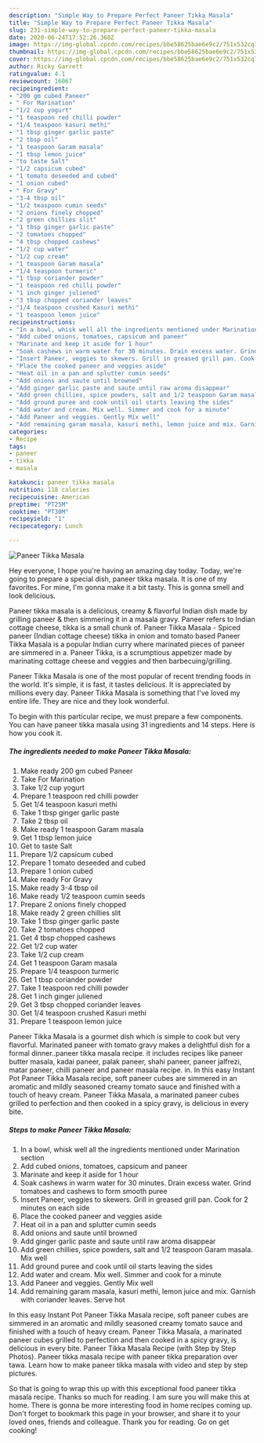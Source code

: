```yaml
---
description: "Simple Way to Prepare Perfect Paneer Tikka Masala"
title: "Simple Way to Prepare Perfect Paneer Tikka Masala"
slug: 231-simple-way-to-prepare-perfect-paneer-tikka-masala
date: 2020-06-24T17:52:26.368Z
image: https://img-global.cpcdn.com/recipes/bbe58625bae6e9c2/751x532cq70/paneer-tikka-masala-recipe-main-photo.jpg
thumbnail: https://img-global.cpcdn.com/recipes/bbe58625bae6e9c2/751x532cq70/paneer-tikka-masala-recipe-main-photo.jpg
cover: https://img-global.cpcdn.com/recipes/bbe58625bae6e9c2/751x532cq70/paneer-tikka-masala-recipe-main-photo.jpg
author: Ricky Garrett
ratingvalue: 4.1
reviewcount: 16067
recipeingredient:
- "200 gm cubed Paneer"
- " For Marination"
- "1/2 cup yogurt"
- "1 teaspoon red chilli powder"
- "1/4 teaspoon kasuri methi"
- "1 tbsp ginger garlic paste"
- "2 tbsp oil"
- "1 teaspoon Garam masala"
- "1 tbsp lemon juice"
- "to taste Salt"
- "1/2 capsicum cubed"
- "1 tomato deseeded and cubed"
- "1 onion cubed"
- " For Gravy"
- "3-4 tbsp oil"
- "1/2 teaspoon cumin seeds"
- "2 onions finely chopped"
- "2 green chillies slit"
- "1 tbsp ginger garlic paste"
- "2 tomatoes chopped"
- "4 tbsp chopped cashews"
- "1/2 cup water"
- "1/2 cup cream"
- "1 teaspoon Garam masala"
- "1/4 teaspoon turmeric"
- "1 tbsp coriander powder"
- "1 teaspoon red chilli powder"
- "1 inch ginger juliened"
- "3 tbsp chopped coriander leaves"
- "1/4 teaspoon crushed Kasuri methi"
- "1 teaspoon lemon juice"
recipeinstructions:
- "In a bowl, whisk well all the ingredients mentioned under Marination section"
- "Add cubed onions, tomatoes, capsicum and paneer"
- "Marinate and keep it aside for 1 hour"
- "Soak cashews in warm water for 30 minutes. Drain excess water. Grind tomatoes and cashews to form smooth puree"
- "Insert Paneer, veggies to skewers. Grill in greased grill pan. Cook for 2 minutes on each side"
- "Place the cooked paneer and veggies aside"
- "Heat oil in a pan and splutter cumin seeds"
- "Add onions and saute until browned"
- "Add ginger garlic paste and saute until raw aroma disappear"
- "Add green chillies, spice powders, salt and 1/2 teaspoon Garam masala. Mix well"
- "Add ground puree and cook until oil starts leaving the sides"
- "Add water and cream. Mix well. Simmer and cook for a minute"
- "Add Paneer and veggies. Gently Mix well"
- "Add remaining garam masala, kasuri methi, lemon juice and mix. Garnish with coriander leaves. Serve hot"
categories:
- Recipe
tags:
- paneer
- tikka
- masala

katakunci: paneer tikka masala 
nutrition: 118 calories
recipecuisine: American
preptime: "PT25M"
cooktime: "PT30M"
recipeyield: "1"
recipecategory: Lunch

---
```



![Paneer Tikka Masala](https://img-global.cpcdn.com/recipes/bbe58625bae6e9c2/751x532cq70/paneer-tikka-masala-recipe-main-photo.jpg)

Hey everyone, I hope you're having an amazing day today. Today, we're going to prepare a special dish, paneer tikka masala. It is one of my favorites. For mine, I'm gonna make it a bit tasty. This is gonna smell and look delicious.

Paneer tikka masala is a delicious, creamy &amp; flavorful Indian dish made by grilling paneer &amp; then simmering it in a masala gravy. Paneer refers to Indian cottage cheese, tikka is a small chunk of. Paneer Tikka Masala - Spiced paneer (Indian cottage cheese) tikka in onion and tomato based Paneer Tikka Masala is a popular Indian curry where marinated pieces of paneer are simmered in a. Paneer Tikka, is a scrumptious appetizer made by marinating cottage cheese and veggies and then barbecuing/grilling.

Paneer Tikka Masala is one of the most popular of recent trending foods in the world. It's simple, it is fast, it tastes delicious. It is appreciated by millions every day. Paneer Tikka Masala is something that I've loved my entire life. They are nice and they look wonderful.


To begin with this particular recipe, we must prepare a few components. You can have paneer tikka masala using 31 ingredients and 14 steps. Here is how you cook it.

<!--inarticleads1-->

##### The ingredients needed to make Paneer Tikka Masala:

1. Make ready 200 gm cubed Paneer
1. Take  For Marination
1. Take 1/2 cup yogurt
1. Prepare 1 teaspoon red chilli powder
1. Get 1/4 teaspoon kasuri methi
1. Take 1 tbsp ginger garlic paste
1. Take 2 tbsp oil
1. Make ready 1 teaspoon Garam masala
1. Get 1 tbsp lemon juice
1. Get to taste Salt
1. Prepare 1/2 capsicum cubed
1. Prepare 1 tomato deseeded and cubed
1. Prepare 1 onion cubed
1. Make ready  For Gravy
1. Make ready 3-4 tbsp oil
1. Make ready 1/2 teaspoon cumin seeds
1. Prepare 2 onions finely chopped
1. Make ready 2 green chillies slit
1. Take 1 tbsp ginger garlic paste
1. Take 2 tomatoes chopped
1. Get 4 tbsp chopped cashews
1. Get 1/2 cup water
1. Take 1/2 cup cream
1. Get 1 teaspoon Garam masala
1. Prepare 1/4 teaspoon turmeric
1. Get 1 tbsp coriander powder
1. Take 1 teaspoon red chilli powder
1. Get 1 inch ginger juliened
1. Get 3 tbsp chopped coriander leaves
1. Get 1/4 teaspoon crushed Kasuri methi
1. Prepare 1 teaspoon lemon juice


Paneer Tikka Masala is a gourmet dish which is simple to cook but very flavorful. Marinated paneer with tomato gravy makes a delightful dish for a formal dinner..paneer tikka masala recipe. it includes recipes like paneer butter masala, kadai paneer, palak paneer, shahi paneer, paneer jalfrezi, matar paneer, chilli paneer and paneer masala recipe. in. In this easy Instant Pot Paneer Tikka Masala recipe, soft paneer cubes are simmered in an aromatic and mildly seasoned creamy tomato sauce and finished with a touch of heavy cream. Paneer Tikka Masala, a marinated paneer cubes grilled to perfection and then cooked in a spicy gravy, is delicious in every bite. 

<!--inarticleads2-->

##### Steps to make Paneer Tikka Masala:

1. In a bowl, whisk well all the ingredients mentioned under Marination section
1. Add cubed onions, tomatoes, capsicum and paneer
1. Marinate and keep it aside for 1 hour
1. Soak cashews in warm water for 30 minutes. Drain excess water. Grind tomatoes and cashews to form smooth puree
1. Insert Paneer, veggies to skewers. Grill in greased grill pan. Cook for 2 minutes on each side
1. Place the cooked paneer and veggies aside
1. Heat oil in a pan and splutter cumin seeds
1. Add onions and saute until browned
1. Add ginger garlic paste and saute until raw aroma disappear
1. Add green chillies, spice powders, salt and 1/2 teaspoon Garam masala. Mix well
1. Add ground puree and cook until oil starts leaving the sides
1. Add water and cream. Mix well. Simmer and cook for a minute
1. Add Paneer and veggies. Gently Mix well
1. Add remaining garam masala, kasuri methi, lemon juice and mix. Garnish with coriander leaves. Serve hot


In this easy Instant Pot Paneer Tikka Masala recipe, soft paneer cubes are simmered in an aromatic and mildly seasoned creamy tomato sauce and finished with a touch of heavy cream. Paneer Tikka Masala, a marinated paneer cubes grilled to perfection and then cooked in a spicy gravy, is delicious in every bite. Paneer Tikka Masala Recipe (with Step by Step Photos). Paneer tikka masala recipe with paneer tikka preparation over tawa. Learn how to make paneer tikka masala with video and step by step pictures. 

So that is going to wrap this up with this exceptional food paneer tikka masala recipe. Thanks so much for reading. I am sure you will make this at home. There is gonna be more interesting food in home recipes coming up. Don't forget to bookmark this page in your browser, and share it to your loved ones, friends and colleague. Thank you for reading. Go on get cooking!
